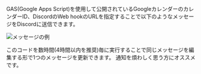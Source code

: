 GAS(Google Apps Script)を使用して公開されているGoogleカレンダーのカレンダーID、DiscordのWeb hookのURLを指定することで以下のようなメッセージをDiscordに送信できます。

![メッセージの例](https://github.com/murahito130/google_calendar_freebusy_discord_webhook/blob/main/example.png)


このコードを数時間(4時間以内を推奨)毎に実行することで同じメッセージを編集する形で1つのメッセージを更新できます。
通知を煩わしく思う方にオススメです。
